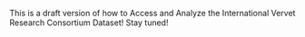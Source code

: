 This is a draft version of how to Access and Analyze the International Vervet Research Consortium Dataset! Stay tuned!
